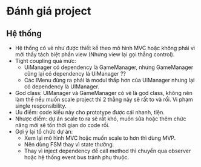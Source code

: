 # Đánh giá project

## Hệ thống
- Hệ thống có vẻ như được thiết kế theo mô hình MVC hoặc không phải vì mới thấy tách biệt phần view (Nhưng view lại gọi thẳng control).
- Tight coupling quá mức:
  - UiManager có dependency là GameManager, nhưng GameManager cũng lại có dependency là UiManager ??
  - Các IMenu đúng ra phải là modul thấp hơn của UIManager nhưng lại có dependency là UIManager.
- God class: UIManager và GameManager có vẻ là god class, không nên làm thế nếu muốn scale project thì 2 thằng này sẽ rất to và rối. Vi phạm single responsibility.
- Ưu điểm: code kiểu này cho prototype được cái nhanh, tiện.
- Nhược điểm: dự án scale to ra sẽ rất khó, muốn sửa hoặc thêm chức năng mới sẽ tốn thời gian do code rối.
- Gợi ý lại tổ chức dự án:
  - Xem lại mô hình MVC hoặc muốn scale to hơn thì dùng MVP.
  - Nên dùng FSM thay vì state thường.
  - Thay vì inject dependency để call method thì chuyển qua observer hoặc hệ thống event bus tránh phụ thuộc.